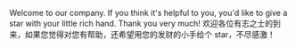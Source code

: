 Welcome to our company. If you think it's helpful to you, you'd like to give a star with your little rich hand. Thank you very much!
欢迎各位有志之士的到来，如果您觉得对您有帮助，还希望用您的发财的小手给个 star，不尽感激！
